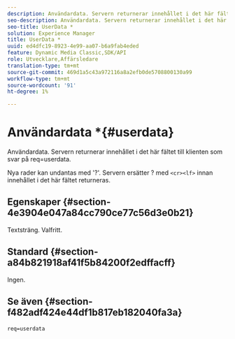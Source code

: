 ```yaml
---
description: Användardata. Servern returnerar innehållet i det här fältet till klienten som svar på req=userdata.
seo-description: Användardata. Servern returnerar innehållet i det här fältet till klienten som svar på req=userdata.
seo-title: UserData *
solution: Experience Manager
title: UserData *
uuid: ed4dfc19-8923-4e99-aa07-b6a9fab4eded
feature: Dynamic Media Classic,SDK/API
role: Utvecklare,Affärsledare
translation-type: tm+mt
source-git-commit: 469d1a5c43a972116a8a2efb0de5708800130a99
workflow-type: tm+mt
source-wordcount: '91'
ht-degree: 1%

---
```



# Användardata *{#userdata}

Användardata. Servern returnerar innehållet i det här fältet till klienten som svar på req=userdata.

Nya rader kan undantas med &#39;?&#39;. Servern ersätter ? med `<cr><lf>` innan innehållet i det här fältet returneras.

## Egenskaper {#section-4e3904e047a84cc790ce77c56d3e0b21}

Textsträng. Valfritt.

## Standard {#section-a84b821918af41f5b84200f2edffacff}

Ingen.

## Se även {#section-f482adf424e44df1b817eb182040fa3a}

`req=userdata`

